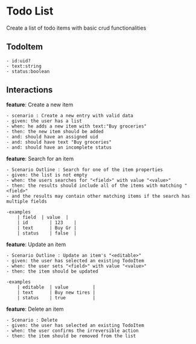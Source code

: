 # Todo List
Create a list of todo items with basic crud functionalities

## TodoItem
    - id:uid?
    - text:string
    - status:boolean

## Interactions
**feature**: Create a new item

    - scenario : Create a new entry with valid data
    - given: the user has a list
    - when: he adds a new item with text:"Buy groceries"
    - then: the new item should be added
    - and: should have an assigned uid
    - and: should have text "Buy groceries"
    - and: should have an incomplete status

**feature**: Search for an item

    - Scenario Outline : Search for one of the item properties
    - given: the list is not empty
    - when: the users searches for "<field>" with value "<value>"
    - then: the results should include all of the items with matching "<field>"
    - and the results may contain other matching items if the search has multiple fields

    -examples
        | field  | value  |
        | id        | 123    |
        | text      | Buy Gr |
        | status    | false  |

**feature**: Update an item

    - Scenario Outline : Update an item's "<editable>"
    - given: the user has selected an existing TodoItem
    - when: the user sets "<field>" with value "<value>"
    - then: the item should be updated

    -examples
        | editable  | value         |
        | text      | Buy new tires |
        | status    | true          |


**feature**: Delete an item

    - Scenario : Delete
    - given: the user has selected an existing TodoItem
    - when: the user confirms the irreversible action
    - then: the item should be removed from the list
